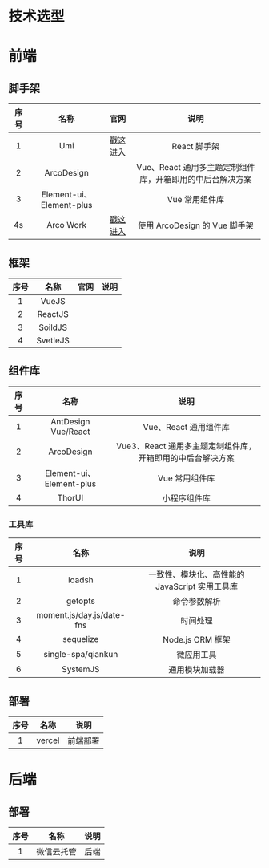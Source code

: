 # 技术选型



# 前端

## 脚手架

| 序号 |           名称           |                     官网                      |                           说明                            |
| :--: | :----------------------: | :-------------------------------------------: | :-------------------------------------------------------: |
|  1   |           Umi            |  [戳这进入](https://v3.umijs.org/zh-CN/docs)  |                       React 脚手架                        |
|  2   |        ArcoDesign        |                                               | Vue、React 通用多主题定制组件库，开箱即用的中后台解决方案 |
|  3   | Element-ui、Element-plus |                                               |                      Vue 常用组件库                       |
|  4s  |        Arco Work         | [戳这进入](http://www.vueadminwork.com/index) |               使用 ArcoDesign 的 Vue 脚手架               |



## 框架

| 序号 |   名称   | 官网 | 说明 |
| :--: | :------: | :--: | :--: |
|  1   |  VueJS   |      |      |
|  2   | ReactJS  |      |      |
|  3   | SoildJS  |      |      |
|  4   | SvetleJS |      |      |





## 组件库

| 序号 |           名称           |                            说明                            |
| :--: | :----------------------: | :--------------------------------------------------------: |
|  1   |   AntDesign Vue/React    |                   Vue、React 通用组件库                    |
|  2   |        ArcoDesign        | Vue3、React 通用多主题定制组件库，开箱即用的中后台解决方案 |
|  3   | Element-ui、Element-plus |                       Vue 常用组件库                       |
|  4   |          ThorUI          |                        小程序组件库                        |



### 工具库

| 序号 |           名称            |                      说明                      |
| :--: | :-----------------------: | :--------------------------------------------: |
|  1   |          loadsh           | 一致性、模块化、高性能的 JavaScript 实用工具库 |
|  2   |          getopts          |                  命令参数解析                  |
|  3   | moment.js/day.js/date-fns |                    时间处理                    |
|  4   |         sequelize         |                Node.js ORM 框架                |
|  5   |    single-spa/qiankun     |                   微应用工具                   |
|  6   |         SystemJS          |                 通用模块加载器                 |





## 部署

| 序号 |  名称  |   说明   |
| :--: | :----: | :------: |
|  1   | vercel | 前端部署 |





# 后端

## 部署

| 序号 |    名称    | 说明 |
| :--: | :--------: | :--: |
|  1   | 微信云托管 | 后端 |

